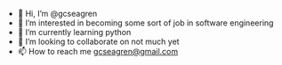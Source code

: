 - 👋 Hi, I’m @gcseagren
- 👀 I’m interested in becoming some sort of job in software engineering
- 🌱 I’m currently learning python
- 💞️ I’m looking to collaborate on not much yet
- 📫 How to reach me gcseagren@gmail.com
<!---
gcseagren/gcseagren is a ✨ special ✨ repository because its `README.md` (this file) appears on your GitHub profile.
You can click the Preview link to take a look at your changes.
--->
